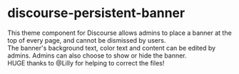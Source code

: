 # discourse-persistent-banner

This theme component for Discourse allows admins to place a banner at the top of every page, and cannot be dismissed by users.
<br>
The banner's background text, color text and content can be edited by admins. Admins can also choose to show or hide the banner.
<br>
HUGE thanks to @Lilly for helping to correct the files!
<br>
